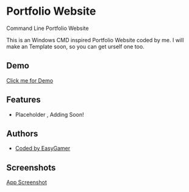 # Portfolio Website
Command Line Portfolio Website

This is an Windows CMD inspired Portfolio Website coded by me. I will make an Template soon, so you can get urself one too. 




## Demo

[Click me for Demo](https://easygamer699.github.io/PortfolioWebsite/Website/)



## Features

- Placeholder , Adding Soon!



## Authors
- [Coded by EasyGamer](https://github.com/EasyGamer699)


## Screenshots

[App Screenshot](https://raw.githubusercontent.com/EasyGamer699/PortfolioWebsite/refs/heads/main/Pictures/screen.png)

